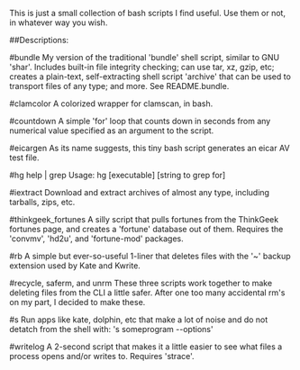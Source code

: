 This is just a small collection of bash scripts I find useful. Use them
or not, in whatever way you wish.

##Descriptions: 

#bundle 
My version of the traditional 'bundle' shell script, similar to GNU
'shar'. Includes built-in file integrity checking; can use tar, xz,
gzip, etc; creates a plain-text, self-extracting shell script
'archive' that can be used to transport files of any type; and more.
See README.bundle.

#clamcolor
A colorized wrapper for clamscan, in bash.

#countdown
A simple 'for' loop that counts down in seconds from any numerical value
specified as an argument to the script.

#eicargen
As its name suggests, this tiny bash script generates an eicar AV test
file.

#hg
help | grep
Usage: hg [executable] [string to grep for]

#iextract
Download and extract archives of almost any type, including tarballs,
zips, etc.

#thinkgeek_fortunes
A silly script that pulls fortunes from the ThinkGeek fortunes page, and
creates a 'fortune' database out of them. Requires the 'convmv', 'hd2u',
and 'fortune-mod' packages. 

#rb
A simple but ever-so-useful 1-liner that deletes files with the '~'
backup extension used by Kate and Kwrite.

#recycle, saferm, and unrm
These three scripts work together to make deleting files from the CLI a
little safer. After one too many accidental rm's on my part, I decided
to make these. 

#s
Run apps like kate, dolphin, etc that make a lot of noise and do not
detatch from the shell with: 's someprogram --options'

#writelog
A 2-second script that makes it a little easier to see what files a
process opens and/or writes to. Requires 'strace'.
